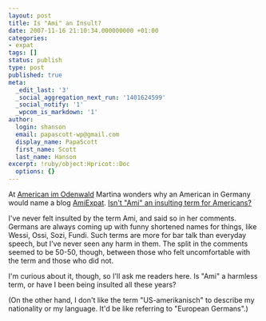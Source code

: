 ```yaml
---
layout: post
title: Is "Ami" an Insult?
date: 2007-11-16 21:10:34.000000000 +01:00
categories:
- expat
tags: []
status: publish
type: post
published: true
meta:
  _edit_last: '3'
  _social_aggregation_next_run: '1401624599'
  _social_notify: '1'
  _wpcom_is_markdown: '1'
author:
  login: shanson
  email: papascott-wp@gmail.com
  display_name: PapaScott
  first_name: Scott
  last_name: Hanson
excerpt: !ruby/object:Hpricot::Doc
  options: {}
---
```

<p>At <a href="http://martinamr.blogspot.com/">American im Odenwald</a> Martina wonders why an American in Germany would name a blog <a href="http://www.amiexpat.com/">AmiExpat</a>. <a href="http://martinamr.blogspot.com/2007/11/amis.html">Isn't "Ami" an insulting term for Americans?</a></p>
<p>I've never felt insulted by the term Ami, and said so in her comments. Germans are always coming up with funny shortened names for things, like Wessi, Ossi, Sozi, Fundi. Such terms are more for bar talk than everyday speech, but I've never seen any harm in them. The split in the comments seemed to be 50-50, though, between those who felt uncomfortable with the term and those who did not.</p>
<p>I'm curious about it, though, so I'll ask me readers here. Is "Ami" a harmless term, or have I been being insulted all these years?</p>
<p>(On the other hand, I don't like the term "US-amerikanisch" to describe my nationality or my language. It'd be like referring to "European Germans".)</p>
